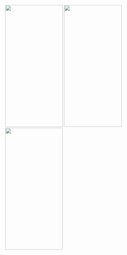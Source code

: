 <img src = "https://user-images.githubusercontent.com/92036498/185807088-53e49af1-8147-4f06-8339-0a2f66071f1e.png" width = "185" height = "390"/> <img src = "https://user-images.githubusercontent.com/92036498/185807093-f86bd69d-26d6-4231-9dbc-deaeb1225a55.png" width = "185" height = "390"/> <img src = "https://user-images.githubusercontent.com/92036498/186186687-73c400de-4aba-4ed7-8210-a7a8b5ffcc9e.png" width = "185" height = "390"/>    


